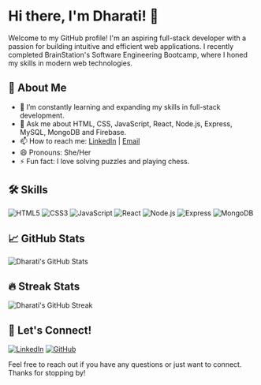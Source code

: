 # Hi there, I'm Dharati! 👋

Welcome to my GitHub profile! I'm an aspiring full-stack developer with a passion for building intuitive and efficient web applications. I recently completed BrainStation's Software Engineering Bootcamp, where I honed my skills in modern web technologies.

## 🚀 About Me

- 🌱 I’m constantly learning and expanding my skills in full-stack development.
- 💬 Ask me about HTML, CSS, JavaScript, React, Node.js, Express, MySQL, MongoDB and Firebase.
- 📫 How to reach me: [LinkedIn](www.linkedin.com/in/dharti-patel1) | [Email](mailto:dharatik15@gmail.com)
- 😄 Pronouns: She/Her
- ⚡ Fun fact: I love solving puzzles and playing chess.

## 🛠️ Skills

![HTML5](https://img.shields.io/badge/-HTML5-E34F26?logo=html5&logoColor=white&style=flat)
![CSS3](https://img.shields.io/badge/-CSS3-1572B6?logo=css3&logoColor=white&style=flat)
![JavaScript](https://img.shields.io/badge/-JavaScript-F7DF1E?logo=javascript&logoColor=black&style=flat)
![React](https://img.shields.io/badge/-React-61DAFB?logo=react&logoColor=black&style=flat)
![Node.js](https://img.shields.io/badge/-Node.js-339933?logo=node.js&logoColor=white&style=flat)
![Express](https://img.shields.io/badge/-Express-000000?logo=express&logoColor=white&style=flat)
![MongoDB](https://img.shields.io/badge/-MongoDB-47A248?logo=mongodb&logoColor=white&style=flat)

## 📈 GitHub Stats

![Dharati's GitHub Stats](https://github-readme-stats.vercel.app/api?username=Dharati-Patel&show_icons=true&theme=radical)

## 🔥 Streak Stats

![Dharati's GitHub Streak](https://github-readme-streak-stats.herokuapp.com/?user=Dharati-Patel&theme=radical)

## 🤝 Let's Connect!

[![LinkedIn](https://img.shields.io/badge/-LinkedIn-0A66C2?logo=linkedin&logoColor=white&style=flat)](www.linkedin.com/in/dharti-patel1)
[![GitHub](https://img.shields.io/badge/-GitHub-181717?logo=github&logoColor=white&style=flat)](https://github.com/Dharati-Patel)

Feel free to reach out if you have any questions or just want to connect. Thanks for stopping by!

